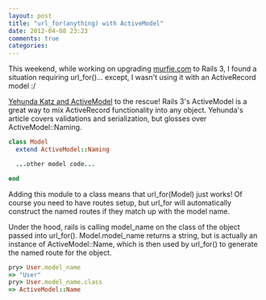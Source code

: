 ```yaml
---
layout: post
title: "url_for(anything) with ActiveModel"
date: 2012-04-08 23:23
comments: true
categories: 
---
```


This weekend, while working on upgrading [murfie.com](https://www.murfie.com) to Rails 3, I found a situation requiring url_for()... except, I wasn't using it with an ActiveRecord model :/

[Yehunda Katz and ActiveModel](http://yehudakatz.com/2010/01/10/activemodel-make-any-ruby-object-feel-like-activerecord/) to the rescue! Rails 3's ActiveModel is a great way to mix ActiveRecord functionality into any object. Yehunda's article covers validations and serialization, but glosses over ActiveModel::Naming.

``` ruby
class Model
  extend ActiveModel::Naming

  ...other model code...

end
```

Adding this module to a class means that url_for(Model) just works! Of course you need to have routes setup, but url_for will automatically construct the named routes if they match up with the model name.

Under the hood, rails is calling model_name on the class of the object passed into url_for(). Model.model_name returns a string, but is actually an instance of ActiveModel::Name, which is then used by url_for() to generate the named route for the object.

``` ruby
pry> User.model_name
=> "User"
pry> User.model_name.class
=> ActiveModel::Name
```